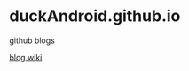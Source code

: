 # duckAndroid.github.io
github blogs

[blog wiki](https://github.com/duckAndroid/duckAndroid.github.io/wiki)
